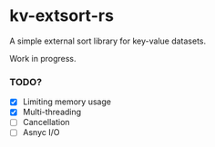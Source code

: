 # kv-extsort-rs

A simple external sort library for key-value datasets.

Work in progress.

### TODO?

- [x] Limiting memory usage
- [x] Multi-threading
- [ ] Cancellation
- [ ] Asnyc I/O
